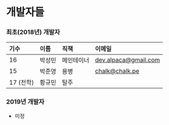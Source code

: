 # 개발자들

### 최초\(2018년\) 개발자

| 기수 | 이름 | 직책 | 이메일 |
| :--- | :--- | :--- | :--- |
| 16 | 박성민 | 메인테이너 | dev.alpaca@gmail.com |
| 15 | 박준영 | 용병 | chalk@chalk.pe |
| 17 \(전학\) | 황규민 | 탈주 |  |

### 2019년 개발자

* 미정




